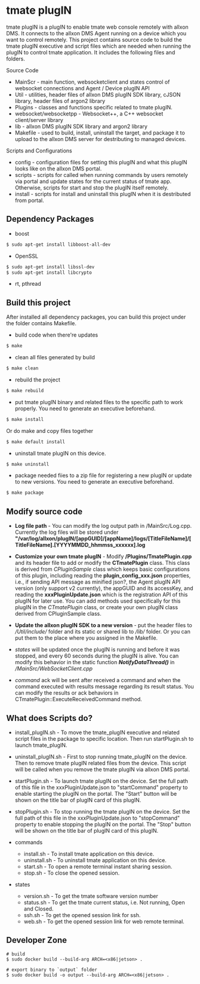 # tmate plugIN

tmate plugIN is a plugIN to enable tmate web console remotely with allxon DMS. It connects to the allxon DMS Agent running on a device which you want to control remotely.
This project contains source code to build the tmate plugIN executive and script files which are needed when running the plugIN to control tmate application. It includes the following files and folders.

Source Code
- MainScr - main function, websocketclient and states control of websocket connections and Agent / Device plugIN API
- Util - utilities, header files of allxon DMS plugIN SDK library, cJSON library, header files of argon2 library
- Plugins - classes and functions specific related to tmate plugIN.
- websocket/websocketpp - Websocket++, a C++ websocket client/server library
- lib - allxon DMS plugIN SDK library and argon2 library
- Makefile -  used to build, install, uninstall the target, and package it to upload to the allxon DMS server for destributing to managed devices.

Scripts and Configurations
- config - configuration files for setting this plugIN and what this plugIN looks like on the allxon DMS portal.
- scripts - scripts for called when running commands by users remotely via portal and update states for the current status of tmate app. Otherwise, scripts for start and stop the plugIN itself remotely.
- install - scripts for install and uninstall this plugIN when it is destributed from portal.

## Dependency Packages

- boost
 ```bash
 $ sudo apt-get install libboost-all-dev
 ```
- OpenSSL
 ```bash
 $ sudo apt-get install libssl-dev
 $ sudo apt-get install libcrypto
 ```
- rt, pthread

## Build this project

After installed all dependency packages, you can build this project under the folder contains Makefile.
- build code when there're updates
 ```bash
 $ make 
 ```

- clean all files generated by build
 ```bash
 $ make clean 
 ```

- rebuild the project
 ```bash
 $ make rebuild 
 ```

- put tmate plugIN binary and related files to the specific path to work properly. You need to generate an executive beforehand.
 ```bash
 $ make install
 ```
  Or do make and copy files together
 ```bash
 $ make default install
 ```

- uninstall tmate plugIN on this device.
 ```bash
 $ make uninstall
 ```

- package needed fiies to a zip file for registering a new plugIN or update to new versions. You need to generate an executive beforehand.
 ```bash
 $ make package
 ```

## Modify source code

- **Log file path** - You can modify the log output path in /MainSrc/Log.cpp. Currently the log files will be stored under **"/var/log/allxon/plugIN/[appGUID]/[appName]/logs/[TitleFileName]/[TitleFileName].[YYYYMMDD_hhmmss_xxxxxx].log**

- **Customize your own tmate plugIN** - Modify **/Plugins/TmatePlugin.cpp** and its header file to add or modify the **CTmatePlugin** class. This class is derived from _CPluginSample_ class which keeps basic configurations of this plugin, including reading the **plugin_config_xxx.json** properties, i.e., if sending API message as minified json?, the Agent plugIN API version (only support v2 currently), the appGUID and its accessKey, and reading the **xxxPluginUpdate.json** which is the registration API of this plugIN for later use. You can add methods used specifically for this plugIN in the _CTmatePlugin_ class, or create your own plugIN class derived from CPluginSample class.

- **Update the allxon plugIN SDK to a new version** - put the header files to _/Util/include/_ folder and its static or shared lib to _/lib/_ folder. Or you can put them to the place where you assigned in the Makefile.

- _states_ will be updated once the plugIN is running and before it was stopped, and every 60 seconds during the plugIN is alive. You can modify this behavior in the static function **_NotifyDataThread()_** in _/MainSrc/WebSocketClient.cpp_

- _command_ ack will be sent after received a command and when the command executed with results message regarding its result status. You can modify the results or ack behaviors in CTmatePlugin::ExecuteReceivedCommand method.

## What does Scripts do?

- install_plugIN.sh - To move the tmate_plugIN executive and related script files in the package to specific location. Then run startPlugin.sh to launch tmate_plugIN.

- uninstall_plugIN.sh - First to stop running tmate_plugIN on the device. Then to remove tmate plugIN related files from the device. This script will be called when you remove the tmate plugIN via allxon DMS portal.

- startPlugin.sh - To launch tmate plugIN on the device. Set the full path of this file in the xxxPluginUpdate.json to "startCommand" property to enable starting the plugIN on the portal. The "Start" button will be shown on the title bar of plugIN card of this plugIN.

- stopPlugin.sh - To stop running the tmate plugIN on the device. Set the full path of this file in the xxxPluginUpdate.json to "stopCommand" property to enable stopping the plugIN on the portal. The "Stop" button will be shown on the title bar of plugIN card of this plugIN.

- commands
    * install.sh - To install tmate application on this device.
    * uninstall.sh - To uninstall tmate application on this device.
    * start.sh - To open a remote terminal instant sharing session.
    * stop.sh - To close the opened session.

- states
    * version.sh - To get the tmate software version number
    * status.sh - To get the tmate current status, i.e. Not running, Open and Closed.
    * ssh.sh - To get the opened session link for ssh.
    * web.sh - To get the opened session link for web remote terminal.

## Developer Zone
```
# build 
$ sudo docker build --build-arg ARCH=<x86|jetson> .

# export binary to `output` folder
$ sudo docker build -o output --build-arg ARCH=<x86|jetson> .
```
